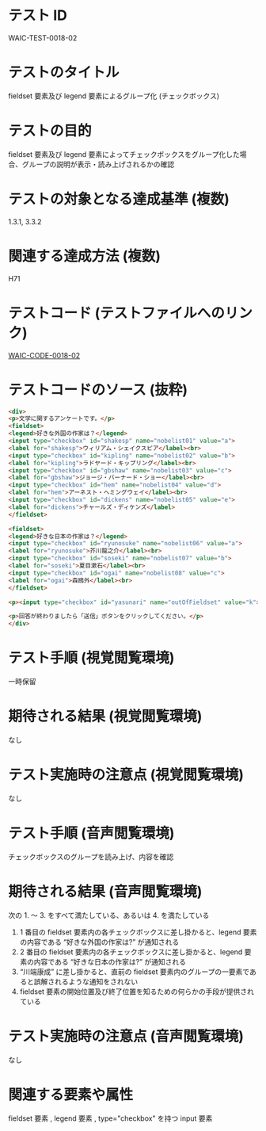 

# テスト ID
WAIC-TEST-0018-02

# テストのタイトル
fieldset 要素及び legend 要素によるグループ化 (チェックボックス)

# テストの目的
fieldset 要素及び legend 要素によってチェックボックスをグループ化した場合、グループの説明が表示・読み上げされるかの確認

# テストの対象となる達成基準 (複数)
1.3.1, 3.3.2

# 関連する達成方法 (複数)
H71

# テストコード (テストファイルへのリンク)
[WAIC-CODE-0018-02](https://waic.github.io/as_test/WAIC-CODE/WAIC-CODE-0018-02.html)

# テストコードのソース (抜粋)
```html
<div>
<p>文学に関するアンケートです。</p>
<fieldset>
<legend>好きな外国の作家は？</legend>
<input type="checkbox" id="shakesp" name="nobelist01" value="a">
<label for="shakesp">ウィリアム・シェイクスピア</label><br>
<input type="checkbox" id="kipling" name="nobelist02" value="b">
<label for="kipling">ラドヤード・キップリング</label><br>
<input type="checkbox" id="gbshaw" name="nobelist03" value="c">
<label for="gbshaw">ジョージ・バーナード・ショー</label><br>
<input type="checkbox" id="hem" name="nobelist04" value="d">
<label for="hem">アーネスト・ヘミングウェイ</label><br>
<input type="checkbox" id="dickens" name="nobelist05" value="e">
<label for="dickens">チャールズ・ディケンズ</label>
</fieldset>

<fieldset>
<legend>好きな日本の作家は？</legend>
<input type="checkbox" id="ryunosuke" name="nobelist06" value="a">
<label for="ryunosuke">芥川龍之介</label><br>
<input type="checkbox" id="soseki" name="nobelist07" value="b">
<label for="soseki">夏目漱石</label><br>
<input type="checkbox" id="ogai" name="nobelist08" value="c">
<label for="ogai">森鴎外</label><br>
</fieldset>

<p><input type="checkbox" id="yasunari" name="outOfFieldset" value="k"><label for="yasunari">川端康成</label></p>

<p>回答が終わりましたら「送信」ボタンをクリックしてください。</p>
</div>

```
# テスト手順 (視覚閲覧環境)
一時保留

# 期待される結果 (視覚閲覧環境)
なし

# テスト実施時の注意点 (視覚閲覧環境)
なし

# テスト手順 (音声閲覧環境)
チェックボックスのグループを読み上げ、内容を確認

# 期待される結果 (音声閲覧環境)
次の 1. 〜 3. をすべて満たしている、あるいは 4. を満たしている
1. 1 番目の fieldset 要素内の各チェックボックスに差し掛かると、legend 要素の内容である “好きな外国の作家は?” が通知される
2. 2 番目の fieldset 要素内の各チェックボックスに差し掛かると、legend 要素の内容である “好きな日本の作家は?” が通知される
3. “川端康成” に差し掛かると、直前の fieldset 要素内のグループの一要素であると誤解されるような通知をされない
4. fieldset 要素の開始位置及び終了位置を知るための何らかの手段が提供されている

# テスト実施時の注意点 (音声閲覧環境)
なし

# 関連する要素や属性
fieldset 要素 , legend 要素 , type="checkbox" を持つ input 要素


